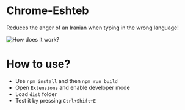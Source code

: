 # Chrome-Eshteb
Reduces the anger of an Iranian when typing in the wrong language!

![How does it work?](https://i.postimg.cc/hPg3JhJP/eshteb.gif)

# How to use?
- Use `npm install` and then `npm run build`
- Open `Extensions` and enable developer mode
- Load `dist` folder
- Test it by pressing `Ctrl+Shift+E`
